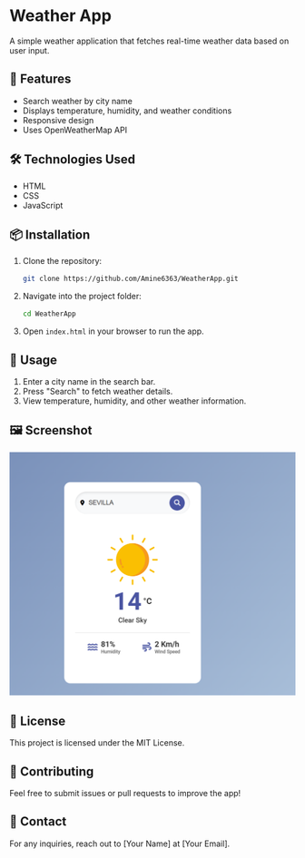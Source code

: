 # Weather App

A simple weather application that fetches real-time weather data based on user input.

## 🚀 Features
- Search weather by city name
- Displays temperature, humidity, and weather conditions
- Responsive design
- Uses OpenWeatherMap API

## 🛠️ Technologies Used
- HTML
- CSS
- JavaScript

## 📦 Installation
1. Clone the repository:
   ```sh
   git clone https://github.com/Amine6363/WeatherApp.git
   ```
2. Navigate into the project folder:
   ```sh
   cd WeatherApp
   ```
3. Open `index.html` in your browser to run the app.

## 🔧 Usage
1. Enter a city name in the search bar.
2. Press "Search" to fetch weather details.
3. View temperature, humidity, and other weather information.

## 🖼️ Screenshot
![Weather App Screenshot](screenshot.png)

## 📜 License
This project is licensed under the MIT License.

## 🤝 Contributing
Feel free to submit issues or pull requests to improve the app!

## 📩 Contact
For any inquiries, reach out to [Your Name] at [Your Email].
